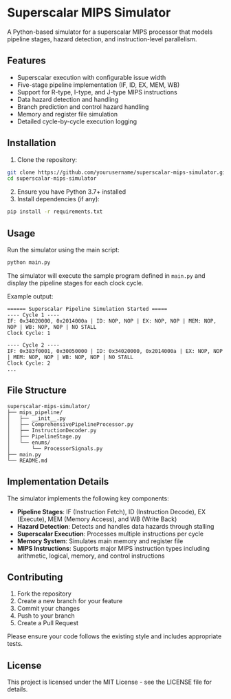 # Superscalar MIPS Simulator

A Python-based simulator for a superscalar MIPS processor that models pipeline stages, hazard detection, and instruction-level parallelism.

## Features

- Superscalar execution with configurable issue width
- Five-stage pipeline implementation (IF, ID, EX, MEM, WB)
- Support for R-type, I-type, and J-type MIPS instructions
- Data hazard detection and handling
- Branch prediction and control hazard handling
- Memory and register file simulation
- Detailed cycle-by-cycle execution logging

## Installation

1. Clone the repository:
```bash
git clone https://github.com/yourusername/superscalar-mips-simulator.git
cd superscalar-mips-simulator
```

2. Ensure you have Python 3.7+ installed
3. Install dependencies (if any):
```bash
pip install -r requirements.txt
```

## Usage

Run the simulator using the main script:

```bash
python main.py
```

The simulator will execute the sample program defined in `main.py` and display the pipeline stages for each clock cycle.

Example output:
```
====== Superscalar Pipeline Simulation Started =====
---- Cycle 1 ----
IF: 0x34020000, 0x2014000a | ID: NOP, NOP | EX: NOP, NOP | MEM: NOP, NOP | WB: NOP, NOP | NO STALL
Clock Cycle: 1

---- Cycle 2 ----
IF: 0x383f0001, 0x30050000 | ID: 0x34020000, 0x2014000a | EX: NOP, NOP | MEM: NOP, NOP | WB: NOP, NOP | NO STALL
Clock Cycle: 2
...
```

## File Structure

```
superscalar-mips-simulator/
├── mips_pipeline/
│   ├── __init__.py
│   ├── ComprehensivePipelineProcessor.py
│   ├── InstructionDecoder.py
│   ├── PipelineStage.py
│   └── enums/
│       └── ProcessorSignals.py
├── main.py
└── README.md
```

## Implementation Details

The simulator implements the following key components:

- **Pipeline Stages**: IF (Instruction Fetch), ID (Instruction Decode), EX (Execute), MEM (Memory Access), and WB (Write Back)
- **Hazard Detection**: Detects and handles data hazards through stalling
- **Superscalar Execution**: Processes multiple instructions per cycle
- **Memory System**: Simulates main memory and register file
- **MIPS Instructions**: Supports major MIPS instruction types including arithmetic, logical, memory, and control instructions

## Contributing

1. Fork the repository
2. Create a new branch for your feature
3. Commit your changes
4. Push to your branch
5. Create a Pull Request

Please ensure your code follows the existing style and includes appropriate tests.

## License

This project is licensed under the MIT License - see the LICENSE file for details.